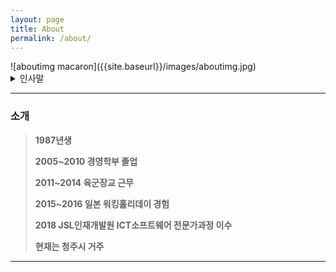 ```yaml
---
layout: page
title: About
permalink: /about/
---
```

<div class="mt50"></div>
![aboutimg macaron]({{site.baseurl}}/images/aboutimg.jpg)

<details>
<summary>인사말</summary>
<div markdown="1">
안녕하세요.

드디어 여러번 시행착오 끝에 블로그가 생겼습니다.

오픈소스이지만 전체적으로 이해하기는 어려웠습니다.

하지만 흐름? 느낌?정도는 파악했습니다.

고급개발자가 되기까지 노력한다면 지금 보다 소스이해가 수월하겠죠.

아직 개발자의 일을 잡아본 일이 없기때문에, 뭔가를 만들고 싶은 일도 
없습니다.

하지만 일을 시작한다면

뭔가 한개쯤은 스스로 해보고 프로젝트 또는 발전방향이 생길 것 같습니다.

그날이 오기를 희망합니다.

</div>
</details>



---

### 소개

>**1987년생**
>
>**2005~2010 경영학부 졸업**
>
>**2011~2014 육군장교 근무**
>
>**2015~2016 일본 워킹홀리데이 경험**
>
>**2018 JSL인재개발원 ICT소프트웨어 전문가과정 이수**
>
>**현재는 청주시 거주**

---
